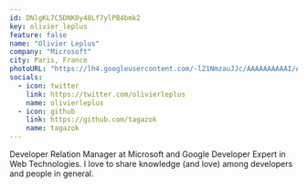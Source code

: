 ```yaml
---
id: DNlgKL7C5DNK0y48Lf7ylPB4bmk2
key: olivier_leplus
feature: false
name: "Olivier Leplus"
company: "Microsoft"
city: Paris, France
photoURL: "https://lh4.googleusercontent.com/-lZ1NmzauJJc/AAAAAAAAAAI/AAAAAAAAgeg/Jaiqf1L_EPM/photo.jpg"
socials:
  - icon: twitter
    link: https://twitter.com/olivierleplus
    name: olivierleplus
  - icon: github
    link: https://github.com/tagazok
    name: tagazok
---
```

Developer Relation Manager at Microsoft and Google Developer Expert in Web Technologies. I love to share knowledge (and love) among developers and people in general.
